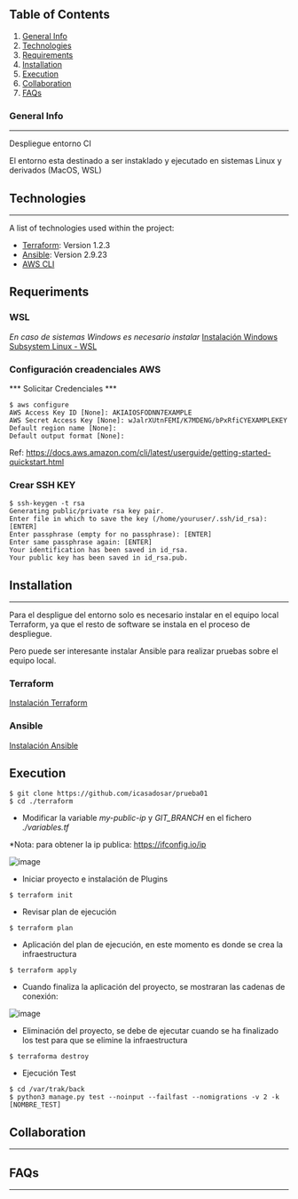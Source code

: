 ## Table of Contents
1. [General Info](#general-info)
2. [Technologies](#technologies)
3. [Requirements](#requeriments)
4. [Installation](#installation)
5. [Execution](#execution)
6. [Collaboration](#collaboration)
7. [FAQs](#faqs)
### General Info
***
Despliegue entorno CI

El entorno esta destinado a ser instaklado y ejecutado en sistemas Linux y derivados (MacOS, WSL)

## Technologies
***
A list of technologies used within the project:
* [Terraform](https://www.terraform.io/): Version 1.2.3
* [Ansible](https://www.ansible.com/): Version 2.9.23
* [AWS CLI](https://docs.aws.amazon.com/cli/latest/userguide/getting-started-install.html)

## Requeriments

### WSL
*En caso de sistemas Windows es necesario instalar* 
[Instalación Windows Subsystem Linux - WSL](https://docs.microsoft.com/en-us/windows/wsl/install)

### Configuración creadenciales AWS
*** Solicitar Credenciales ***

```
$ aws configure
AWS Access Key ID [None]: AKIAIOSFODNN7EXAMPLE
AWS Secret Access Key [None]: wJalrXUtnFEMI/K7MDENG/bPxRfiCYEXAMPLEKEY
Default region name [None]: 
Default output format [None]: 
```
Ref: https://docs.aws.amazon.com/cli/latest/userguide/getting-started-quickstart.html

### Crear SSH KEY

```
$ ssh-keygen -t rsa
Generating public/private rsa key pair.
Enter file in which to save the key (/home/youruser/.ssh/id_rsa): [ENTER]
Enter passphrase (empty for no passphrase): [ENTER]
Enter same passphrase again: [ENTER]
Your identification has been saved in id_rsa.
Your public key has been saved in id_rsa.pub.
```

## Installation
***
Para el despligue del entorno solo es necesario instalar en el equipo local Terraform, ya que el resto de software se instala en el proceso de despliegue.

Pero puede ser interesante instalar Ansible para realizar pruebas sobre el equipo local.

### Terraform

[Instalación Terraform](https://learn.hashicorp.com/tutorials/terraform/install-cli)

### Ansible

[Instalación Ansible](https://docs.ansible.com/ansible/latest/installation_guide/intro_installation.html#installing-and-upgrading-ansible)

## Execution

```
$ git clone https://github.com/icasadosar/prueba01
$ cd ./terraform
```

- Modificar la variable *my-public-ip* y *GIT_BRANCH* en el fichero *./variables.tf* 

*Nota: para obtener la ip publica: https://ifconfig.io/ip

![image](https://user-images.githubusercontent.com/753352/177373517-5d011551-2656-4fd8-a570-65be97e15822.png)

- Iniciar proyecto e instalación de Plugins

```
$ terraform init
```
- Revisar plan de ejecución

```
$ terraform plan
```

- Aplicación del plan de ejecución, en este momento es donde se crea la infraestructura

```
$ terraform apply
```

- Cuando finaliza la aplicación del proyecto, se mostraran las cadenas de conexión:

![image](https://user-images.githubusercontent.com/753352/177371449-4729b63a-6c4b-412d-aa61-06b6cce48ff7.png)

- Eliminación del proyecto, se debe de ejecutar cuando se ha finalizado los test para que se elimine la infraestructura

```
$ terraforma destroy
```

- Ejecución Test

```
$ cd /var/trak/back
$ python3 manage.py test --noinput --failfast --nomigrations -v 2 -k [NOMBRE_TEST]
```

## Collaboration
***

## FAQs
***
